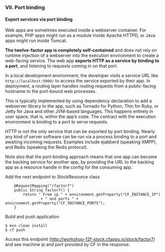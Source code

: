 ### VII. Port binding
#### Export services via port binding

Web apps are sometimes executed inside a webserver container. For example, PHP apps might run as a module inside Apache HTTPD, or Java apps might run inside Tomcat.

**The twelve-factor app is completely self-contained** and does not rely on runtime injection of a webserver into the execution environment to create a web-facing service. The web app **exports HTTP as a service by binding to a port**, and listening to requests coming in on that port.

In a local development environment, the developer visits a service URL like ```http://localhost:5000/``` to access the service exported by their app. In deployment, a routing layer handles routing requests from a public-facing hostname to the port-bound web processes.

This is typically implemented by using dependency declaration to add a webserver library to the app, such as Tornado for Python, Thin for Ruby, or Jetty for Java and other JVM-based languages. This happens entirely in user space, that is, within the app’s code. The contract with the execution environment is binding to a port to serve requests.

HTTP is not the only service that can be exported by port binding. Nearly any kind of server software can be run via a process binding to a port and awaiting incoming requests. Examples include ejabberd (speaking XMPP), and Redis (speaking the Redis protocol).

Note also that the port-binding approach means that one app can become the backing service for another app, by providing the URL to the backing app as a resource handle in the config for the consuming app.

Add the next endpoint to StockResource class

```
    @RequestMapping("/factor7")
    public String factor7() {
        return " From ip " + environment.getProperty("CF_INSTANCE_IP")
                + " and ports " + environment.getProperty("CF_INSTANCE_PORTS");
    }
```
Build and push application
```
$ mvn clean install
$ cf push
```

Access this endpoint (http://workshop-12f-stock.cfapps.io/stock/factor7) and see machine ip and port provided by CF in the response.